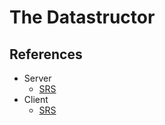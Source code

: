 # The Datastructor

## References

- Server
  - [SRS](doc/server/SRS.md)
- Client
  - [SRS](doc/client/SRS.md)
